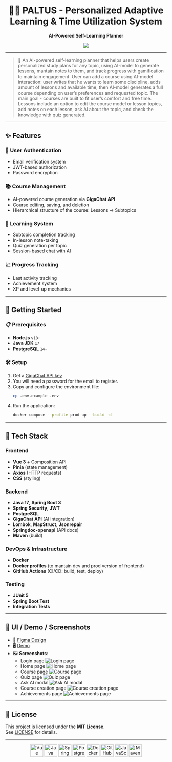 <div align="center">
  <h1> 🧠📅 PALTUS - Personalized Adaptive Learning & Time Utilization System</h1>
  <p><strong>AI-Powered Self-Learning Planner</strong></p>
</div>
<p align="center">
  <a href="http://paltus-edu.ru" target="_blank">
    <img src="https://img.shields.io/badge/Demo-Visit-blue?style=for-the-badge&logo=vercel" />
  </a>
</p>

---
> 🧩 An AI-powered self-learning planner that helps users create personalized study plans for any topic, using AI-model to generate lessons, mantain notes to them, and track progress with gamification to maintain engagement. User can add a course using AI-model interaction: user writes that he wants to learn some discipline, adds amount of lessons and available time, then AI-model generates a full course depending on user’s preferences and requested topic. The main goal - courses are built to fit user’s comfort and free time. Lessons include an option to edit the course model or lesson topics, add notes on each lesson, ask AI about the topic, and check the knowledge with quiz generated.

---


## ✨ Features

### 🔐 User Authentication
- Email verification system  
- JWT-based authorization  
- Password encryption

### 📚 Course Management
- AI-powered course generation via **GigaChat API**  
- Course editing, saving, and deletion  
- Hierarchical structure of the course: Lessons → Subtopics  

### 🧠 Learning System
- Subtopic completion tracking  
- In-lesson note-taking  
- Quiz generation per topic  
- Session-based chat with AI  

### 📈 Progress Tracking
- Last activity tracking  
- Achievement system  
- XP and level-up mechanics  

---
 

## 🚀 Getting Started

### 📋 Prerequisites
- **Node.js** `v18+`
- **Java JDK** `17`
- **PostgreSQL** `14+`

### 🛠️ Setup

1. Get a [GigaChat API key](https://developers.sber.ru/portal/gigachat-and-api)
2. You will need a password for the email to register.
3. Copy and configure the environment file:  
   ```bash
   cp .env.example .env
   ```
4. Run the application:
   ```bash
   docker compose --profile prod up --build -d
   ```

---

## 🧪 Tech Stack

### Frontend
- **Vue 3** + Composition API  
- **Pinia** (state management)  
- **Axios** (HTTP requests)  
- **CSS** (styling)

### Backend
- **Java 17**, **Spring Boot 3**
- **Spring Security**, **JWT**
- **PostgreSQL**
- **GigaChat API** (AI integration)
- **Lombok**, **MapStruct**, **Jsonrepair**
- **Springdoc-openapi** (API docs)
- **Maven** (build)

### DevOps & Infrastructure
- **Docker**
- **Docker profiles** (to mantain dev and prod version of frontend)
- **GitHub Actions** (CI/CD: build, test, deploy)

### Testing
- **JUnit 5**
- **Spring Boot Test**
- **Integration Tests**

---

## 📸 UI / Demo / Screenshots

- 🎨 [Figma Design](https://www.figma.com/design/rvNoC6oOC2Xe5y7yWIhLuN/Demo-visuals?node-id=0-1&p=f&t=3HySqTnuZp6DQNiC-0)  
- 🖥️ [Demo](#)  
- 🖼️ **Screenshots**:
  - Login page
     ![Login page](frontend/docs/images/login.png)
  - Home page
    ![Home page](frontend/docs/images/home.png)
  - Course page
    ![Course page](frontend/docs/images/course.png)
  - Quiz page
    ![Quiz page](frontend/docs/images/quiz.png)
  - Ask AI modal
    ![Ask AI modal](frontend/docs/images/askAI.png)
  - Course creation page
    ![Course creation page](frontend/docs/images/courseCreation.png)
  - Achievements page
    ![Achievements page](frontend/docs/images/achievements.png)

---

## 📄 License

This project is licensed under the **MIT License**.  
See [LICENSE](./LICENSE) for details.

---

<div align="center">
  <img src="https://cdn.jsdelivr.net/gh/devicons/devicon/icons/vuejs/vuejs-original.svg" height="40" alt="Vue" />
  <img src="https://cdn.jsdelivr.net/gh/devicons/devicon/icons/java/java-original.svg" height="40" alt="Java" />
  <img src="https://cdn.jsdelivr.net/gh/devicons/devicon/icons/spring/spring-original.svg" height="40" alt="Spring" />
  <img src="https://cdn.jsdelivr.net/gh/devicons/devicon/icons/postgresql/postgresql-original.svg" height="40" alt="PostgreSQL" />
  <img src="https://cdn.jsdelivr.net/gh/devicons/devicon/icons/docker/docker-original.svg" height="40" alt="Docker" />
  <img src="https://cdn.jsdelivr.net/gh/devicons/devicon/icons/github/github-original.svg" height="40" alt="GitHub" />
  <img src="https://cdn.jsdelivr.net/gh/devicons/devicon/icons/javascript/javascript-original.svg" height="40" alt="JavaScript" />
  <img src="https://cdn.jsdelivr.net/gh/devicons/devicon/icons/maven/maven-original.svg" height="40" alt="Maven" />
</div>
